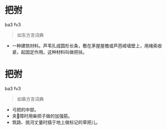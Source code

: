 # 把弣
ba3 fv3
> 如东方言词典
- 一种建筑材料。芦苇扎成圆形长条，敷在茅屋屋檐或芦芭嶂墙壁上，用绳索收紧，起固定作用。这种材料叫做把扶。

# 把弣
ba3 fv3
> 如皋方言词典
- 弓把的中部。
- 夹𥭚障时用柴把子做的加强筋。
- 筑路、挑河丈量时插于地上做标记的草把儿。
